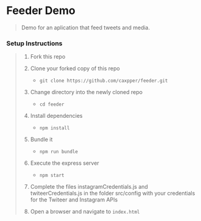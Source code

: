 # Feeder Demo

> Demo for an aplication that feed tweets and media. 

### Setup Instructions

> 1. Fork this repo
> 1. Clone your forked copy of this repo
>    - `git clone https://github.com/caxpper/feeder.git`
> 1. Change directory into the newly cloned repo
>    - `cd feeder`
> 1. Install dependencies 
>    - `npm install`
> 1. Bundle it
>    - `npm run bundle`
> 1. Execute the express server
>    - `npm start`
> 1. Complete the files instagramCredentials.js and twiteerCredentials.js in the folder src/config with your credentials for the Twiteer and Instagram APIs
>    
> 1. Open a browser and navigate to `index.html` 


